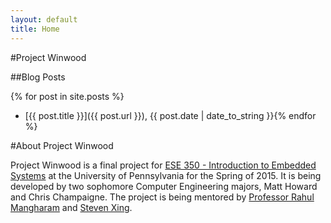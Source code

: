 ```yaml
---
layout: default
title: Home
---
```



#Project Winwood

##Blog Posts

{% for post in site.posts %}
- [{{ post.title }}]({{ post.url }}), {{ post.date | date_to_string }}{% endfor %}

#About Project Winwood

Project Winwood is a final project for [ESE 350 - Introduction to Embedded Systems](http://www.seas.upenn.edu/~ese350/) at the University of Pennsylvania for the Spring of 2015. It is being developed by two sophomore Computer Engineering majors, Matt Howard and Chris Champaigne. The project is being mentored by [Professor Rahul Mangharam](http://www.seas.upenn.edu/~rahulm/) and [Steven Xing](http://www.seas.upenn.edu/cmpe/student-profiles/xing.php).